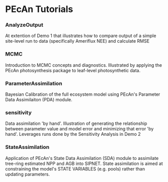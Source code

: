 # PEcAn Tutorials

### AnalyzeOutput

At extention of Demo 1 that illustrates how to compare output of a simple site-level run to data (specifically Ameriflux NEE) and calculate RMSE



### MCMC

Introduction to MCMC concepts and diagnostics. Illustrated by applying the PEcAn photosynthesis package to leaf-level photosynthetic data.

### ParameterAssimilation 

Bayesian Calibration of the full ecosystem model using PEcAn's Parameter Data Assimilaiton (PDA) module.

### sensitivity

Data assimilation 'by hand'. Illustration of generating the relationship between parameter value and model error and minimizing that error 'by hand'. Leverages runs done by the Sensitivity Analysis in Demo 2

### StateAssimilation

Application of PEcAn's State Data Assimilation (SDA) module to assimilate tree-ring estimated NPP and AGB into SIPNET. State assimilation is aimed at constraining the model's STATE VARIABLES (e.g. pools) rather than updating parameters.